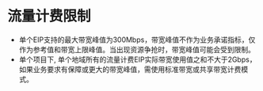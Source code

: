# 流量计费限制

- 单个EIP支持的最大带宽峰值为300Mbps，带宽峰值不作为业务承诺指标，仅作为参考值和带宽上限峰值。当出现资源争抢时，带宽峰值可能会受到限制。
- 单个项目下, 单个地域所有的流量计费EIP实际带宽使用值之和不大于2Gbps，如果业务要求有保障或更大的带宽峰值，需使用标准带宽或共享带宽计费模式。
